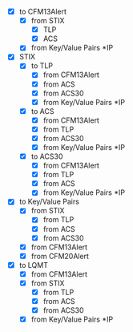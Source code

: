 - [X] to CFM13Alert  
    - [X] from STIX  
        - [X] TLP
        - [X] ACS
    - [X] from Key/Value Pairs *IP
- [X] STIX  
    - [X] to TLP
        - [X] from CFM13Alert
        - [X] from ACS
        - [X] from ACS30
        - [X] from Key/Value Pairs *IP
    - [X] to ACS  
        - [X] from CFM13Alert  
        - [X] from TLP
        - [X] from ACS30
        - [X] from Key/Value Pairs *IP
    - [X] to ACS30
        - [X] from CFM13Alert
        - [X] from TLP
        - [X] from ACS
        - [X] from Key/Value Pairs *IP
- [X] to Key/Value Pairs  
    - [X] from STIX  
        - [X] from TLP  
        - [X] from ACS  
        - [X] from ACS30
    - [X] from CFM13Alert  
    - [X] from CFM20Alert  
- [X] to LQMT
    - [X] from CFM13Alert
    - [X] from STIX
        - [X] from TLP
        - [X] from ACS
        - [X] from ACS30
    - [X] from Key/Value Pairs *IP

